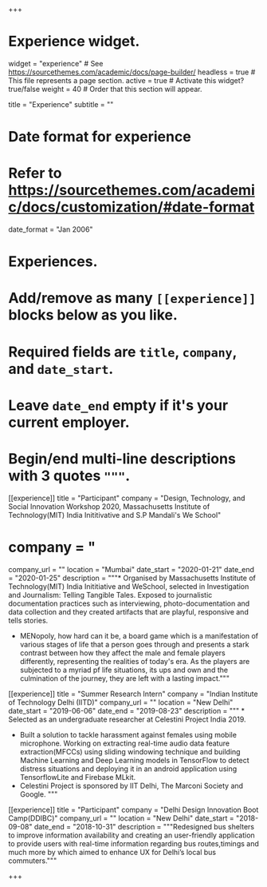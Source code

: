 +++
# Experience widget.
widget = "experience"  # See https://sourcethemes.com/academic/docs/page-builder/
headless = true  # This file represents a page section.
active = true  # Activate this widget? true/false
weight = 40  # Order that this section will appear.

title = "Experience"
subtitle = ""

# Date format for experience
#   Refer to https://sourcethemes.com/academic/docs/customization/#date-format
date_format = "Jan 2006"

# Experiences.
#   Add/remove as many `[[experience]]` blocks below as you like.
#   Required fields are `title`, `company`, and `date_start`.
#   Leave `date_end` empty if it's your current employer.
#   Begin/end multi-line descriptions with 3 quotes `"""`.

[[experience]]
  title = "Participant"
  company = "Design, Technology, and Social Innovation Workshop 2020, Massachusetts Institute of Technology(MIT) India Inititivative and S.P Mandali's We School"
#  company = "
  company_url = ""
  location = "Mumbai"
  date_start = "2020-01-21"
  date_end = "2020-01-25"
  description = """* Organised by Massachusetts Institute of Technology(MIT) India Inititiative and WeSchool, selected in Investigation and Journalism: Telling Tangible Tales. Exposed to journalistic documentation practices such as interviewing, photo-documentation and data collection and they created artifacts that are playful, responsive and tells stories.
* MENopoly, how hard can it be, a board game which is a manifestation of various stages of life that a person goes through and presents a stark contrast between how they affect the male and female players differently, representing the realities of today's era. As the players are subjected to a myriad pf life situations, its ups and own and the culmination of the journey, they are left with a lasting impact."""

[[experience]]
  title = "Summer Research Intern"
  company = "Indian Institute of Technology Delhi (IITD)"
  company_url = ""
  location = "New Delhi"
  date_start = "2019-06-06"
  date_end = "2019-08-23"
  description = """ * Selected as an undergraduate researcher at Celestini Project India 2019.
* Built a solution to tackle harassment against females using mobile microphone. Working on extracting real-time audio data feature extraction(MFCCs) using sliding windowing technique and building Machine Learning and Deep Learning models in TensorFlow to detect distress situations and deploying it in an android application using TensorflowLite and Firebase MLkit.
* Celestini Project is sponsored by IIT Delhi, The Marconi Society and Google. """

[[experience]]
  title = "Participant"
  company = "Delhi Design Innovation Boot Camp(DDIBC)"
  company_url = ""
  location = "New Delhi"
  date_start = "2018-09-08"
  date_end = "2018-10-31"
  description = """Redesigned bus shelters to improve information availability and creating an user-friendly application to provide users with real-time information regarding bus routes,timings and much more by which aimed to enhance UX for Delhi’s local bus commuters."""

+++
